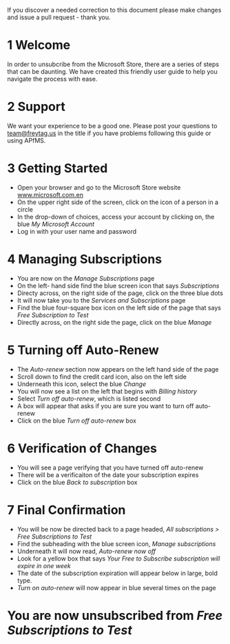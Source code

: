 

If you discover a needed correction to this document please make changes and issue a pull request - thank you.

# 1 Welcome 
In order to unsubcribe from the Microsoft Store, there are a series of steps that can be daunting. We have created this friendly user guide to help you navigate the process with ease. 

# 2 Support
We want your experience to be a good one.  Please post your questions to team@freytag.us in the title if you have problems following this guide or using APfMS.  

# 3 Getting Started
- Open your browser and go to the Microsoft Store website www.microsoft.com.en 
- On the upper right side of the screen, click on the icon of a person in a circle
- In the drop-down of choices, access your account by clicking on, the blue *My Microsoft Account*
- Log in with your user name and password
  
# 4 Managing Subscriptions
- You are now on the *Manage Subscriptions* page
- On the left- hand side find the blue screen icon that says *Subscriptions*
- Directy across, on the right side of the page, click on the three blue dots
- It will now take you to the *Services and Subscriptions* page
- Find the blue four-square box icon on the left side of the page that says *Free Subscription to Test*
- Directly across, on the right side the page, click on the blue *Manage*
  
# 5 Turning off Auto-Renew
- The *Auto-renew* section now appears on the left hand side of the page
- Scroll down to find the credit card icon, also on the left side
- Underneath this icon, select the blue *Change*
- You will now see a list on the left that begins with *Billing history*
- Select *Turn off auto-renew*, which is listed second
- A box will appear that asks if you are sure you want to turn off auto-renew
- Click on the blue *Turn off auto-renew* box
  
# 6 Verification of Changes
- You will see a page verifying that you have turned off auto-renew
- There will be a verificaiton of the date your subscription expires
- Click on the blue *Back to subscription* box
  
# 7 Final Confirmation
- You will be now be directed back to a page headed, *All subscriptions > Free Subscriptions to Test*
- Find the subheading with the blue screen icon, *Manage subscriptions*
- Underneath it will now read, *Auto-renew now off*
- Look for a yellow box that says *Your Free to Subscribe subscription will expire in one week*
- The date of the subscription expiration will appear below in large, bold type.
- *Turn on auto-renew* will now appear in blue several times on the page

# You are now unsubscribed from *Free Subscriptions to Test*
  
